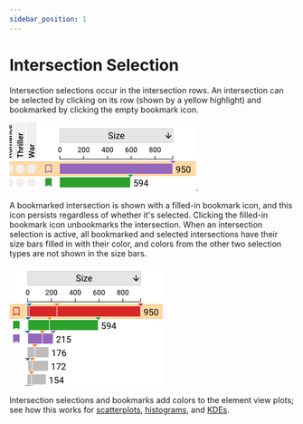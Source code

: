 ```yaml
---
sidebar_position: 1
---
```

# Intersection Selection

Intersection selections occur in the intersection rows. An intersection can be selected by clicking on its row (shown by a yellow highlight)
and bookmarked by clicking the empty bookmark icon. 

![A selected but not bookmarked intersection above a bookmarked but not selected intersection](./img/intersection/selected-bookmarked.png).

A bookmarked intersection is shown with a filled-in bookmark icon, and this icon persists regardless of whether it's selected. 
Clicking the filled-in bookmark icon unbookmarks the intersection. 
When an intersection selection is active, all bookmarked and selected intersections have their size bars filled in with their color, 
and colors from the other two selection types are not shown in the size bars.

![Two bookmarked intersections and a selected intersection with other inactive selections](./img/intersection/override-others.png)

Intersection selections and bookmarks add colors to the element view plots; 
see how this works for [scatterplots](../plots/scatterplot.md#colored-points), 
[histograms](../plots/histogram.md#colored-bars), and [KDEs](../plots/kde.md#colored-density-estimates).